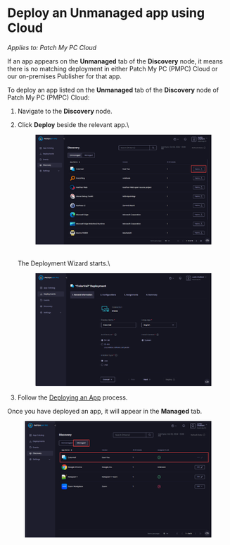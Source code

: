 # Deploy an Unmanaged app using Cloud

_Applies to: Patch My PC Cloud_

If an app appears on the **Unmanaged** tab of the **Discovery** node, it means there is no matching deployment in either Patch My PC (PMPC) Cloud or our on-premises Publisher for that app.

To deploy an app listed on the **Unmanaged** tab of the **Discovery** node of Patch My PC (PMPC) Cloud:

1. Navigate to the **Discovery** node.
2.  Click **Deploy** beside the relevant app.\


    <figure><img src="../../_images/gitbook/image (417).png" alt="Clicking “Deploy” beside the relevant the app"><figcaption></figcaption></figure>

    \
    The Deployment Wizard starts.\


    <figure><img src="../../_images/gitbook/image (533).png" alt="“Deployment wizard” starting"><figcaption></figcaption></figure>
3. Follow the [Deploying an App](../cloud-deployments/deploying-an-app-using-cloud/) process.

Once you have deployed an app, it will appear in the **Managed** tab.

<figure><img src="../../_images/gitbook/image (418).png" alt="Deployed app now appears on the “Managed” tab"><figcaption></figcaption></figure>
